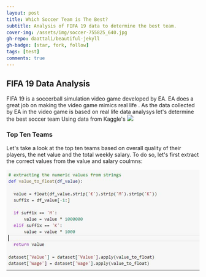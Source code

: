 ```yaml
---
layout: post
title: Which Soccer Team is The Best?
subtitle: Analysis of FIFA 19 data to determine the best team.
cover-img: /assets/img/soccer-755825_640.jpg
gh-repo: daattali/beautiful-jekyll
gh-badge: [star, fork, follow]
tags: [test]
comments: true
---
```


## FIFA 19 Data Analysis
FIFA 19 is a soccerball simulation video game developed by EA. EA does a great job on making the video game mimics real life . 
As the data collected by EA in the video game is based on real life data analysys let's determine the best soccer team Using data from Kaggle's ![](https://www.kaggle.com/karangadiya/fifa19)

### Top Ten Teams
Let's take a look at the top ten teams based on overall quality of their players, the net value and the total weekly salary.
To do so, let's first extract the correct values from the value and salary coulmns:

![]( /assets/img/function.JPG)
